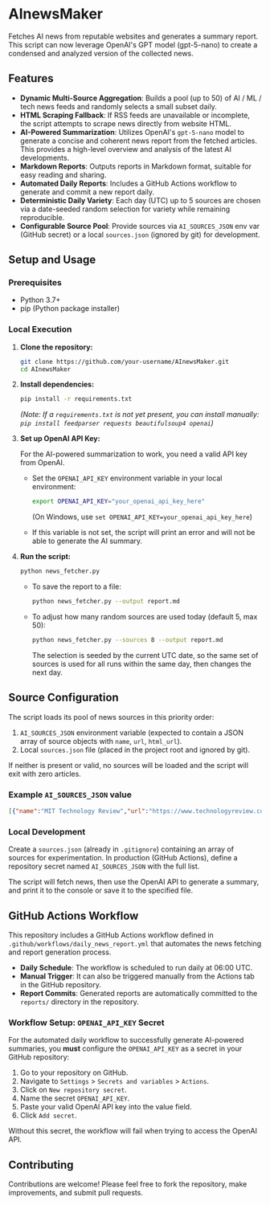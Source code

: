 # AInewsMaker

Fetches AI news from reputable websites and generates a summary report. This script can now leverage OpenAI's GPT model (gpt-5-nano) to create a condensed and analyzed version of the collected news.

## Features

* **Dynamic Multi-Source Aggregation**: Builds a pool (up to 50) of AI / ML / tech news feeds and randomly selects a small subset daily.
* **HTML Scraping Fallback**: If RSS feeds are unavailable or incomplete, the script attempts to scrape news directly from website HTML.
* **AI-Powered Summarization**: Utilizes OpenAI's `gpt-5-nano` model to generate a concise and coherent news report from the fetched articles. This provides a high-level overview and analysis of the latest AI developments.
* **Markdown Reports**: Outputs reports in Markdown format, suitable for easy reading and sharing.
* **Automated Daily Reports**: Includes a GitHub Actions workflow to generate and commit a new report daily.
* **Deterministic Daily Variety**: Each day (UTC) up to 5 sources are chosen via a date-seeded random selection for variety while remaining reproducible.
* **Configurable Source Pool**: Provide sources via `AI_SOURCES_JSON` env var (GitHub secret) or a local `sources.json` (ignored by git) for development.

## Setup and Usage

### Prerequisites

* Python 3.7+
* pip (Python package installer)

### Local Execution

1. **Clone the repository:**

   ```bash
   git clone https://github.com/your-username/AInewsMaker.git
   cd AInewsMaker
   ```

2. **Install dependencies:**

   ```bash
   pip install -r requirements.txt 
   ```

   *(Note: If a `requirements.txt` is not yet present, you can install manually: `pip install feedparser requests beautifulsoup4 openai`)*

3. **Set up OpenAI API Key:**

   For the AI-powered summarization to work, you need a valid API key from OpenAI.
   * Set the `OPENAI_API_KEY` environment variable in your local environment:

     ```bash
     export OPENAI_API_KEY="your_openai_api_key_here"
     ```

     (On Windows, use `set OPENAI_API_KEY=your_openai_api_key_here`)
   * If this variable is not set, the script will print an error and will not be able to generate the AI summary.

4. **Run the script:**

   ```bash
   python news_fetcher.py
   ```

   * To save the report to a file:

     ```bash
     python news_fetcher.py --output report.md
     ```

   * To adjust how many random sources are used today (default 5, max 50):

     ```bash
     python news_fetcher.py --sources 8 --output report.md
     ```

     The selection is seeded by the current UTC date, so the same set of sources is used for all runs within the same day, then changes the next day.

## Source Configuration

The script loads its pool of news sources in this priority order:

1. `AI_SOURCES_JSON` environment variable (expected to contain a JSON array of source objects with `name`, `url`, `html_url`).
2. Local `sources.json` file (placed in the project root and ignored by git).

If neither is present or valid, no sources will be loaded and the script will exit with zero articles.

### Example `AI_SOURCES_JSON` value

```json
[{"name":"MIT Technology Review","url":"https://www.technologyreview.com/feed/","html_url":"https://www.technologyreview.com"}]
```

### Local Development

Create a `sources.json` (already in `.gitignore`) containing an array of sources for experimentation. In production (GitHub Actions), define a repository secret named `AI_SOURCES_JSON` with the full list.

The script will fetch news, then use the OpenAI API to generate a summary, and print it to the console or save it to the specified file.

## GitHub Actions Workflow

This repository includes a GitHub Actions workflow defined in `.github/workflows/daily_news_report.yml` that automates the news fetching and report generation process.

* **Daily Schedule**: The workflow is scheduled to run daily at 06:00 UTC.
* **Manual Trigger**: It can also be triggered manually from the Actions tab in the GitHub repository.
* **Report Commits**: Generated reports are automatically committed to the `reports/` directory in the repository.

### Workflow Setup: `OPENAI_API_KEY` Secret

For the automated daily workflow to successfully generate AI-powered summaries, you **must** configure the `OPENAI_API_KEY` as a secret in your GitHub repository:

1. Go to your repository on GitHub.
2. Navigate to `Settings` > `Secrets and variables` > `Actions`.
3. Click on `New repository secret`.
4. Name the secret `OPENAI_API_KEY`.
5. Paste your valid OpenAI API key into the value field.
6. Click `Add secret`.

Without this secret, the workflow will fail when trying to access the OpenAI API.

## Contributing

Contributions are welcome! Please feel free to fork the repository, make improvements, and submit pull requests.
